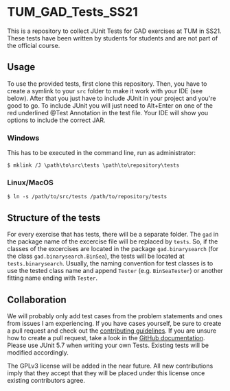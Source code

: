 # TUM_GAD_Tests_SS21

This is a repository to collect JUnit Tests for GAD exercises at TUM in SS21.
These tests have been written by students for students and are not part of the official course.

## Usage

To use the provided tests, first clone this repository.
Then, you have to create a symlink to your `src` folder to make it work with your IDE (see below).
After that you just have to include JUnit in your project and you're good to go.
To include JUnit you will just need to Alt+Enter on one of the red underlined @Test Annotation in the test file.
Your IDE will show you options to include the correct JAR.

### Windows

This has to be executed in the command line, run as administrator:

```
$ mklink /J \path\to\src\tests \path\to\repository\tests
```

### Linux/MacOS

```
$ ln -s /path/to/src/tests /path/to/repository/tests
```

## Structure of the tests

For every exercise that has tests, there will be a separate folder. The `gad` in the package name of the excercise file will be replaced by `tests`.
So, if the classes of the excercises are located in the package `gad.binarysearch` (for the class `gad.binarysearch.BinSea`), the tests will be located at `tests.binarysearch`.
Usually, the naming convention for test classes is to use the tested class name and append `Tester` (e.g. `BinSeaTester`) or another fitting name ending with `Tester`.

## Collaboration

We will probably only add test cases from the problem statements and ones from issues I am experiencing.
If you have cases yourself, be sure to create a pull request and check out the [contributing guidelines](https://github.com/N0W0RK/TUM_GAD_Tests_SS21/blob/main/docs/CONTRIBUTING.md).
If you are unsure how to create a pull request, take a look in the [GitHub documentation](https://docs.github.com/en/github/collaborating-with-issues-and-pull-requests/creating-a-pull-request-from-a-fork).
Please use JUnit 5.7 when writing your own Tests. Existing tests will be modified accordingly.

The GPLv3 license will be added in the near future.
All new contributions imply that they accept that they will be placed under this license once existing contributors agree.
